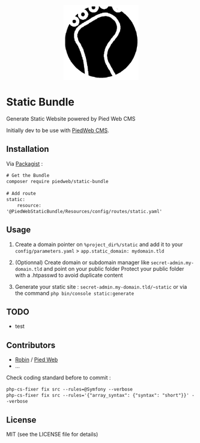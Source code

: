 <p align="center"><a href="https://piedweb.com">
<img src="https://raw.githubusercontent.com/PiedWeb/piedweb-devoluix-theme/master/src/img/logo_title.png" width="200" height="200" alt="theme devoluix bootstrap 4" />
</a></p>

# Static Bundle

Generate Static Website powered by Pied Web CMS

Initially dev to be use with [PiedWeb CMS](https://github.com/PiedWeb/CMS).


## Installation

Via [Packagist](https://packagist.org/packages/piedweb/static-bundle) :

```
# Get the Bundle
composer require piedweb/static-bundle

# Add route
static:
    resource: '@PiedWebStaticBundle/Resources/config/routes/static.yaml'
```

## Usage

1. Create a domain pointer on `%project_dir%/static` and add it to your `config/parameters.yaml` > `app.static_domain: mydomain.tld`

2. (Optionnal) Create domain or subdomain manager  like `secret-admin.my-domain.tld` and point on your public folder
   Protect your public folder with a .htpasswd to avoid duplicate content

4. Generate your static site : `secret-admin.my-domain.tld/~static` or via the command `php bin/console static:generate`



## TODO

- test

## Contributors

* [Robin](https://www.robin-d.fr/) / [Pied Web](https://piedweb.com)
* ...

Check coding standard before to commit :
```
php-cs-fixer fix src --rules=@Symfony --verbose
php-cs-fixer fix src --rules='{"array_syntax": {"syntax": "short"}}' --verbose
```

## License

MIT (see the LICENSE file for details)
